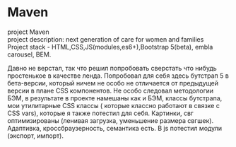# Maven

project Maven
<br>
project description: next generation of care for women and families
<br>
Project stack - HTML,CSS,JS(modules,es6+),Bootstrap 5(beta), embla carousel, BEM.

Давно не верстал, так что решил попробовать сверстать что нибудь простенькое в качестве ленда.
Попробовал для себя здесь бутстрап 5 в бета-версии, который ничем не особо не отличается от предыдущей версии в плане CSS компонентов.
Не особо следовал методологии БЭМ, в результате в проекте намешаны как и БЭМ, классы бутстрапа, мои утилитарные CSS классы ( которые классно работают в связке с СSS vars),
которые я также потестил для себя. Картинки, свг оптимизированы (ленивая загрузка, уменьшение размера свгшек). Адаптивка, кроссбраузерность, семантика есть. В js потестил модули (экспорт, импорт).
